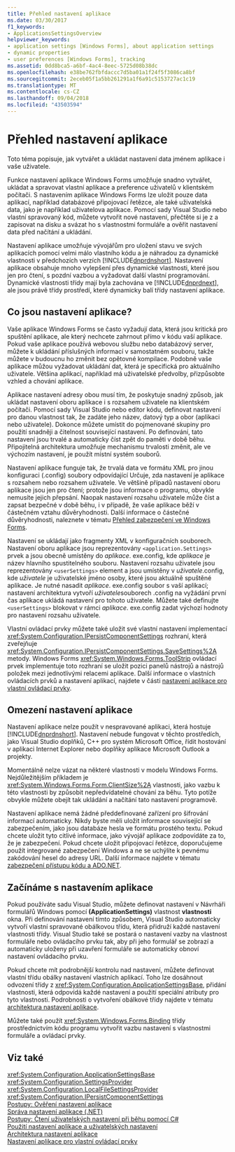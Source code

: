 ```yaml
---
title: Přehled nastavení aplikace
ms.date: 03/30/2017
f1_keywords:
- ApplicationsSettingsOverview
helpviewer_keywords:
- application settings [Windows Forms], about application settings
- dynamic properties
- user preferences [Windows Forms], tracking
ms.assetid: 0dd8bca5-a6bf-4ac4-8eec-5725d08b38dc
ms.openlocfilehash: e38be762fbfdaccc7d5ba01a1f24f5f3086ca8bf
ms.sourcegitcommit: 2eceb05f1a5bb261291a1f6a91c5153727ac1c19
ms.translationtype: MT
ms.contentlocale: cs-CZ
ms.lasthandoff: 09/04/2018
ms.locfileid: "43503594"
---
```

# <a name="application-settings-overview"></a>Přehled nastavení aplikace
Toto téma popisuje, jak vytvářet a ukládat nastavení data jménem aplikace i vaše uživatele.  
  
 Funkce nastavení aplikace Windows Forms umožňuje snadno vytvářet, ukládat a spravovat vlastní aplikace a preference uživatelů v klientském počítači. S nastavením aplikace Windows Forms lze uložit pouze data aplikací, například databázové připojovací řetězce, ale také uživatelská data, jako je například uživatelova aplikace. Pomocí sady Visual Studio nebo vlastní spravovaný kód, můžete vytvořit nové nastavení, přečtěte si je z a zapisovat na disku a svázat ho s vlastnostmi formuláře a ověřit nastavení data před načítání a ukládání.  
  
 Nastavení aplikace umožňuje vývojářům pro uložení stavu ve svých aplikacích pomocí velmi málo vlastního kódu a je náhradou za dynamické vlastnosti v předchozích verzích [!INCLUDE[dnprdnshort](../../../../includes/dnprdnshort-md.md)]. Nastavení aplikace obsahuje mnoho vylepšení přes dynamické vlastnosti, které jsou jen pro čtení, s pozdní vazbou a vyžadovat další vlastní programování. Dynamické vlastnosti třídy mají byla zachována ve [!INCLUDE[dnprdnext](../../../../includes/dnprdnext-md.md)], ale jsou právě třídy prostředí, které dynamicky balí třídy nastavení aplikace.  
  
## <a name="what-are-application-settings"></a>Co jsou nastavení aplikace?  
 Vaše aplikace Windows Forms se často vyžadují data, která jsou kritická pro spuštění aplikace, ale který nechcete zahrnout přímo v kódu vaší aplikace. Pokud vaše aplikace používá webovou službu nebo databázový server, můžete k ukládání příslušných informací v samostatném souboru, takže můžete v budoucnu ho změnit bez opětovné kompilace. Podobně vaše aplikace můžou vyžadovat ukládání dat, která je specifická pro aktuálního uživatele. Většina aplikací, například má uživatelské předvolby, přizpůsobte vzhled a chování aplikace.  
  
 Aplikace nastavení adresy obou musí tím, že poskytuje snadný způsob, jak ukládat nastavení oboru aplikace i s rozsahem uživatele na klientském počítači. Pomocí sady Visual Studio nebo editor kódu, definovat nastavení pro danou vlastnost tak, že zadáte jeho název, datový typ a obor (aplikaci nebo uživatele). Dokonce můžete umístit do pojmenované skupiny pro použití snadněji a čitelnost související nastavení. Po definování, tato nastavení jsou trvalé a automaticky číst zpět do paměti v době běhu. Připojitelná architektura umožňuje mechanismu trvalosti změnit, ale ve výchozím nastavení, je použít místní systém souborů.  
  
 Nastavení aplikace funguje tak, že trvalá data ve formátu XML pro jinou konfiguraci (.config) soubory odpovídající Určuje, zda nastavení je aplikace s rozsahem nebo rozsahem uživatele. Ve většině případů nastavení oboru aplikace jsou jen pro čtení; protože jsou informace o programu, obvykle nemusíte jejich přepsání. Naopak nastavení rozsahu uživatele může číst a zapsat bezpečné v době běhu, i v případě, že vaše aplikace běží v částečném vztahu důvěryhodnosti. Další informace o částečné důvěryhodnosti, naleznete v tématu [Přehled zabezpečení ve Windows Forms](../../../../docs/framework/winforms/security-in-windows-forms-overview.md).  
  
 Nastavení se ukládají jako fragmenty XML v konfiguračních souborech. Nastavení oboru aplikace jsou reprezentovány `<application.Settings>` prvek a jsou obecně umístěny do *aplikace*. exe.config, kde *aplikace* je název hlavního spustitelného souboru. Nastavení rozsahu uživatele jsou reprezentovány `<userSettings>` element a jsou umístěny v *uživatele*.config, kde *uživatele* je uživatelské jméno osoby, které jsou aktuálně spuštěné aplikace. Je nutné nasadit *aplikace*. exe.config soubor s vaší aplikací; nastavení architektura vytvoří *uživatele*souborech .config na vyžádání první čas aplikace ukládá nastavení pro tohoto uživatele. Můžete také definujte `<userSettings>` blokovat v rámci *aplikace*. exe.config zadat výchozí hodnoty pro nastavení rozsahu uživatele.  
  
 Vlastní ovládací prvky můžete také uložit své vlastní nastavení implementací <xref:System.Configuration.IPersistComponentSettings> rozhraní, která zveřejňuje <xref:System.Configuration.IPersistComponentSettings.SaveSettings%2A> metody. Windows Forms <xref:System.Windows.Forms.ToolStrip> ovládací prvek implementuje toto rozhraní se uložit pozici panelů nástrojů a nástrojů položek mezi jednotlivými relacemi aplikace. Další informace o vlastních ovládacích prvků a nastavení aplikací, najdete v části [nastavení aplikace pro vlastní ovládací prvky](../../../../docs/framework/winforms/advanced/application-settings-for-custom-controls.md).  
  
## <a name="limitations-of-application-settings"></a>Omezení nastavení aplikace  
 Nastavení aplikace nelze použít v nespravované aplikaci, která hostuje [!INCLUDE[dnprdnshort](../../../../includes/dnprdnshort-md.md)]. Nastavení nebude fungovat v těchto prostředích, jako Visual Studio doplňků, C++ pro systém Microsoft Office, řídit hostování v aplikaci Internet Explorer nebo doplňky aplikace Microsoft Outlook a projekty.  
  
 Momentálně nelze vázat na některé vlastnosti v modelu Windows Forms. Nejdůležitějším příkladem je <xref:System.Windows.Forms.Form.ClientSize%2A> vlastnosti, jako vazbu k této vlastnosti by způsobit nepředvídatelné chování za běhu. Tyto potíže obvykle můžete obejít tak ukládání a načítání tato nastavení programově.  
  
 Nastavení aplikace nemá žádné předdefinované zařízení pro šifrování informací automaticky. Nikdy byste měli uložit informace související se zabezpečením, jako jsou databáze hesla ve formátu prostého textu. Pokud chcete uložit tyto citlivé informace, jako vývojář aplikace zodpovídáte za to, že je zabezpečení. Pokud chcete uložit připojovací řetězce, doporučujeme použít integrované zabezpečení Windows a ne se uchýlíte k pevnému zakódování hesel do adresy URL. Další informace najdete v tématu [zabezpečení přístupu kódu a ADO.NET](../../../../docs/framework/data/adonet/code-access-security.md).  
  
## <a name="getting-started-with-application-settings"></a>Začínáme s nastavením aplikace  
 Pokud používáte sadu Visual Studio, můžete definovat nastavení v Návrháři formulářů Windows pomocí **(ApplicationSettings)** vlastnost **vlastnosti** okna. Při definování nastavení tímto způsobem, Visual Studio automaticky vytvoří vlastní spravované obálkovou třídu, která přidruží každé nastavení vlastnosti třídy. Visual Studio také se postará o nastavení vazby na vlastnost formuláře nebo ovládacího prvku tak, aby při jeho formulář se zobrazí a automaticky uloženy při uzavření formuláře se automaticky obnoví nastavení ovládacího prvku.  
  
 Pokud chcete mít podrobnější kontrolu nad nastavení, můžete definovat vlastní třídu obálky nastavení vlastních aplikací. Toho lze dosáhnout odvození třídy z <xref:System.Configuration.ApplicationSettingsBase>, přidání vlastnosti, která odpovídá každé nastavení a použití speciální atributy pro tyto vlastnosti. Podrobnosti o vytvoření obálkové třídy najdete v tématu [architektura nastavení aplikace](../../../../docs/framework/winforms/advanced/application-settings-architecture.md).  
  
 Můžete také použít <xref:System.Windows.Forms.Binding> třídy prostřednictvím kódu programu vytvořit vazbu nastavení s vlastnostmi formuláře a ovládací prvky.  
  
## <a name="see-also"></a>Viz také  
 <xref:System.Configuration.ApplicationSettingsBase>  
 <xref:System.Configuration.SettingsProvider>  
 <xref:System.Configuration.LocalFileSettingsProvider>  
 <xref:System.Configuration.IPersistComponentSettings>  
 [Postupy: Ověření nastavení aplikace](../../../../docs/framework/winforms/advanced/how-to-validate-application-settings.md)  
 [Správa nastavení aplikace (.NET)](https://msdn.microsoft.com/library/35254321-ad14-47d9-b8c6-39ab3203c5d9)  
 [Postupy: Čtení uživatelských nastavení při běhu pomocí C#](../../../../docs/framework/winforms/advanced/how-to-read-settings-at-run-time-with-csharp.md)  
 [Použití nastavení aplikace a uživatelských nastavení](../../../../docs/framework/winforms/advanced/using-application-settings-and-user-settings.md)  
 [Architektura nastavení aplikace](../../../../docs/framework/winforms/advanced/application-settings-architecture.md)  
 [Nastavení aplikace pro vlastní ovládací prvky](../../../../docs/framework/winforms/advanced/application-settings-for-custom-controls.md)
